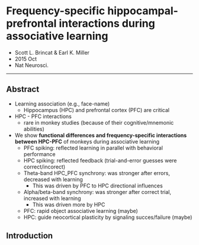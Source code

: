 # Frequency-specific hippocampal-prefrontal interactions during associative learning

* Scott L. Brincat & Earl K. Miller
* 2015 Oct
* Nat Neurosci.

---

## Abstract

* Learning association (e.g., face-name)
  * Hippocampus (HPC) and prefrontal cortex (PFC) are critical
* HPC - PFC interactions
  * rare in monkey studies (because of their cognitive/mnemonic abilities)
* We show **functional differences and frequency-specific interactions between HPC-PFC** of monkeys during associative learning
  * PFC spiking: reflected learning in parallel with behavioral performance
  * HPC spiking: reflected feedback (trial-and-error guesses were correct/incorect)
  * Theta-band HPC_PFC synchrony: was stronger after errors, decreased with learning
    * This was driven by PFC to HPC directional influences
  * Alpha/beta-band synchrony: was stronger after correct trial, increased with learning
    * This was driven more by HPC
  * PFC: rapid object associative learning (maybe)
  * HPC: guide neocortical plasticity by signaling succes/failure (maybe)



## Introduction

